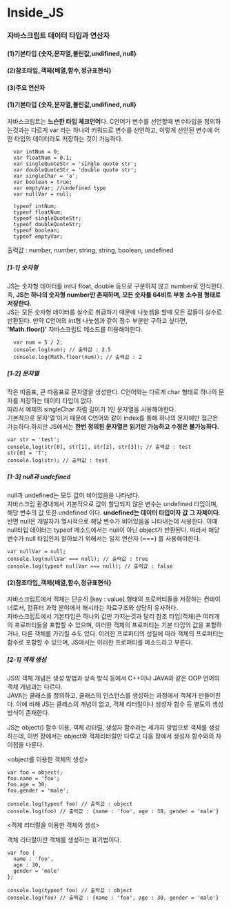 # Inside_JS

<h3>자바스크립트 데이터 타입과 연산자</h3>

<h4>(1)기본타입 {숫자,문자열,불린값,undifined, null}</h4>
<h4>(2)참조타입_객체{배열,함수,정규표현식}</h4>
<h4>(3)주요 연산자</h4>

<h4>(1)기본타입 {숫자,문자열,불린값,undifined, null}</h4>
<p>자바스크립트는 <b>느슨한 타입 체크언어</b>다. C언어가 변수를 선언할때 변수타입을 정의하는것과는 다르게
var 라는 하나의 키워드로 변수를 선언하고, 이렇게 선언된 변수에 어떤 타입의 데이터라도 저장하는 것이 가능하다.</p>

```
  var intNum = 0;
  var floatNum = 0.1;
  var singleQuoteStr = 'single quote str';
  var doubleQuoteStr = 'double quote str';
  var singleChar = 'a';
  var boolean = true;
  var emptyVar; //undefined type
  var nullVar = null;
  
  typeof intNum;
  typeof floatNum;
  typeof singleQuoteStr;
  typeof doubleQuoteStr;
  typeof boolean;
  typeof emptyVar;
```

<p> 출력값 : number, number, string, string, boolean, undefined </p>

<h5>[1-1] 숫자형 </h5>
<p> JS는 숫자형 데이터를 int나 float, double 등으로 구분하지 않고 number로 인식한다. 
  즉, <b>JS는 하나의 숫자형 number만 존재하며, 모든 숫자를 64비트 부동 소수점 형태로 저장한다.</b><br>
  JS는 모든 숫자형 데이터를 실수로 취급하기 때문에 나눗셈을 할때 모든 값들이 실수로 반환된다. 
  만약 C언어의 int형 나눗셈과 같이 정수 부분만 구하고 싶다면, <b>'Math.floor()'</b> 자바스크립트 메소드를 이용해야한다. </p>

```
  var num = 5 / 2;
  console.log(num); // 출력값 : 2.5
  console.log(Math.floor(num)); // 출력값 : 2
```
  
<h5>[1-2] 문자열 </h5>
<p> 작은 따옴표, 큰 따옴표로 문자열을 생성한다. C언어와는 다르게 char 형태로 하나의 문자를 저장하는 데이터 타입이 없다.<br>
  따라서 예제의 singleChar 처럼 길이가 1인 문자열을 사용해야한다.<br>
  기본적으로 문자'열'이기 때문에 C언어와 같이 index를 통해 하나의 문자에만 접근은 가능하다.하지만 JS에서는 <b>한번 정의된 문자열은 읽기만 가능하고 수정은 불가능하다.</b></p>

```
var str = 'test';
console,log(str[0], str[1], str[2], str[3]); // 출력값 : test
str[0] = 'T';
console.log(str); // 출력값 : test
```

<h5>[1-3] null과 undefined </h5>
<p> null과 undefined는 모두 값이 비어있음을 나타낸다. <br>
  자바스크립 환경내에서 기본적으로 값이 할당되지 않은 변수는 undefined 타입이며, 해당 변수의 값 또한 undefined 이다. <b>undefined는 데이터 타입이자 값 그 자체이다.</b> <br>
  반면 null은 개발자가 명시적으로 해당 변수가 비어있음을 나타내는데 사용한다. 이때 null타입 데이터는 typeof 메소드에서는 null이 아닌 object가 반환된다. 따라서 해당 변수가 null 타입인지 알아보기 위해서는 일치 연산자 (===) 를 사용해야한다.</p>

```
var nullVar = null;
console.log(nullVar === null); // 출력값 : true
console.log(typeof nullVar === null); // 출력값 : false
```

<h4>(2)참조타입_객체{배열,함수,정규표현식}</h4>
<p> 자바스크립트에서 객체는 단순히 [key : value] 형태의 프로퍼티들을 저장하는 컨테이너로서, 컴퓨터 과학 분야에서 해시라는 자료구조와 상당히 유사하다.<br>자바스크립트에서 기본타입은 하나의 값만 가지는것과 달리 참조 타입(객체)은 여러개의 프로퍼티들을 포함할 수 있으며, 이러한 객체의 프로퍼티는 기본 타입의 값을 포함하거나, 다른 객체를 가리킬 수도 있다. 이러한 프로퍼티의 성질에 따라 객체의 프로퍼티는 함수로 포함할 수 있으며, JS에서는 이러한 프로퍼티를 메소드라고 부른다.</p>

<h5>[2-1] 객체 생성 </h5>
<p> JS의 객체 개념은 생성 방법과 상속 방식 등에서 C++이나 JAVA와 같은 OOP 언어의 객체 개념과는 다르다.<br>
  JAVA는 클래스를 정의하고, 클래스의 인스턴스를 생성하는 과정에서 객체가 만들어진다. 이에 비해 JS는 클래스의 개념이 없고, 객체 리터럴이나 생성자 함수 등 별도의 생성 방식이 존재한다. </p>
<p> JS는 object() 함수 이용, 객체 리터럴, 생성자 함수라는 세가지 방법으로 객체를 생성하는데, 이번 장에서는 object와 객체리터럴만 다루고 다음 장에서 생성자 함수와의 차이점을 다룬다. </p>


<object를 이용한 객체의 생성>

```
var foo = object(;
foo.name = 'foo';
foo.age = 30;
foo.gender = 'male';

console.log(typeof foo) // 출력값 : object
console.log(foo) // 출력값 : {name : 'foo', age : 30, gender = 'male'}
```

<객체 리터럴을 이용한 객체의 생성>
<p> 객체 리터럴이란 객체를 생성하는 표기법이다.</p>

```
var foo {
  name : 'foo',
  age : 30,
  gender = 'male'
}; 

console.log(typeof foo) // 출력값 : object
console.log(foo) // 출력값 : {name : 'foo', age : 30, gender = 'male'}
```


  
  
  
